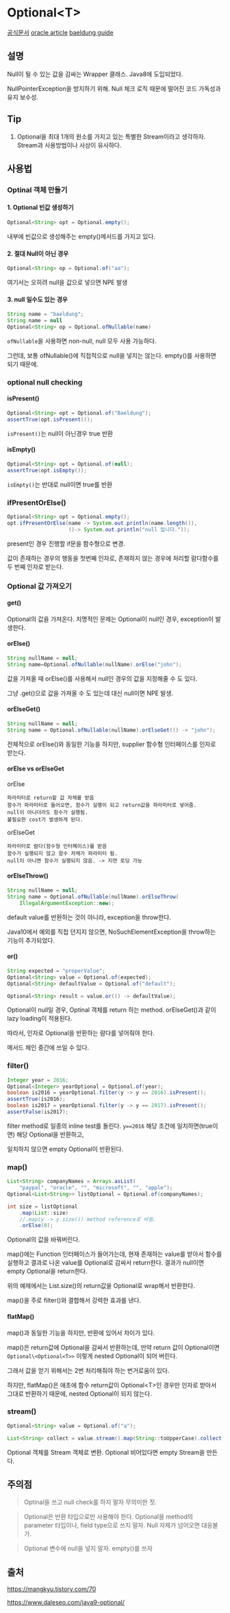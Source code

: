 # Optional\<T>

[공식문서](https://docs.oracle.com/en/java/javase/20/docs/api/java.base/java/util/Optional.html)
[oracle article](https://www.oracle.com/technical-resources/articles/java/java8-optional.html)
[baeldung guide](https://www.baeldung.com/java-optional)

## 설명
Null이 될 수 있는 값을 감싸는 Wrapper 클래스.
Java8에 도입되었다.

NullPointerException을 방지하기 위해.
Null 체크 로직 때문에 떨어진 코드 가독성과 유지 보수성.

## Tip
1. Optional을 최대 1개의 원소를 가지고 있는 특별한 Stream이라고 생각하자. Stream과 사용방법이나 사상이 유사하다.

## 사용법

### Optinal 객체 만들기

#### 1. Optional 빈값 생성하기
~~~java
Optional<String> opt = Optional.empty();
~~~
내부에 빈값으로 생성해주는 empty()메서드를 가지고 있다.

#### 2. 절대 Null이 아닌 경우
~~~java
Optional<String> op = Optional.of("aa");
~~~
여기서는 오히려 null을 값으로 넣으면 NPE 발생

#### 3. null 일수도 있는 경우
~~~java
String name = "baeldung";
String name = null
Optional<String> op = Optional.ofNullable(name)
~~~
`ofNullable`을 사용하면
 non-null, null 모두 사용 가능하다.

그런데, 보통 ofNullable()에 직접적으로 null을 넣지는 않는다. empty()를 사용하면 되기 때문에.

### optional null checking
#### isPresent()
~~~java
Optional<String> opt = Optional.of("Baeldung");
assertTrue(opt.isPresent());
~~~
`isPresent()`는 null이 아닌경우 true 반환

#### isEmpty()
~~~java
Optional<String> opt = Optional.of(null);
assertTrue(opt.isEmpty());
~~~
`isEmpty()`는 반대로 null이면 true를 반환

### ifPresentOrElse()
~~~java
Optional<String> opt = Optional.empty();
opt.ifPresentOrElse(name -> System.out.println(name.length()),
                    ()-> System.out.println("null 입니다."));
~~~
present인 경우 진행할 if문을 함수형으로 변경. 

값이 존재하는 경우의 행동을 첫번째 인자로, 존재하지 않는 경우에 처리할 람다함수를 두 번째 인자로 받는다.

### Optional 값 가져오기
#### get()
Optional의 값을 가져온다.
치명적인 문제는 Optional이 null인 경우, exception이 발생한다. 

#### orElse()
~~~java
String nullName = null;
String name=Optional.ofNullable(nullName).orElse("john");
~~~

값을 가져올 때 orElse()를 사용해서 null인 경우의 값을 지정해줄 수 도 있다.

그냥 .get()으로 값을 가져올 수 도 있는데 대신 null이면 NPE 발생.

#### orElseGet()
~~~java
String nullName = null;
String name = Optional.ofNullable(nullName).orElseGet(() -> "john");
~~~
전체적으로 orElse()와 동일한 기능을 하지만,
supplier 함수형 인터페이스를 인자로 받는다.

#### orElse vs orElseGet

orElse

    파라미터로 return할 값 자체를 받음
    함수가 파라미터로 들어오면, 함수가 실행이 되고 return값을 파라미터로 넣어줌.
    null이 아니더라도 함수가 실행됨.
    불필요한 cost가 발생하게 된다.

orElseGet

    파라미터로 람다(함수형 인터페이스)를 받음
    함수가 실행되지 않고 함수 자체가 파라미터 됨. 
    null이 아니면 함수가 실행되지 않음. -> 지연 로딩 가능

#### orElseThrow()
~~~java
String nullName = null;
String name = Optional.ofNullable(nullName).orElseThrow(
    IllegalArgumentException::new);
~~~

default value를 반환하는 것이 아니라, 
exception을 throw한다.

Java10에서 예외를 직접 던지지 않으면,  NoSuchElementException을 throw하는 기능이 추가되었다.

#### or()
~~~java
String expected = "properValue";
Optional<String> value = Optional.of(expected);
Optional<String> defaultValue = Optional.of("default");

Optional<String> result = value.or(() -> defaultValue);
~~~
Optional이 null일 경우, Optinal 객체를 return 하는 method.
orElseGet()과 같이 lazy loading이 적용된다.

따라서, 인자로 Optional을 반환하는 람다를 넣어줘야 한다.

메서드 체인 중간에 쓰일 수 있다.

### filter()
~~~java
Integer year = 2016;
Optional<Integer> yearOptional = Optional.of(year);
boolean is2016 = yearOptional.filter(y -> y == 2016).isPresent();
assertTrue(is2016);
boolean is2017 = yearOptional.filter(y -> y == 2017).isPresent();
assertFalse(is2017);
~~~
filter method로 일종의 inline test를 돌린다.
`y==2016` 해당 조건에 일치하면(true이면) 해당 Optional을 반환하고, 

일치하지 않으면 empty Optional이 반환된다.

### map()
~~~java
List<String> companyNames = Arrays.asList(
    "paypal", "oracle", "", "microsoft", "", "apple");
Optional<List<String>> listOptional = Optional.of(companyNames);

int size = listOptional
    .map(List::size)
    //.map(y -> y.size()) method reference로 바뀜.
    .orElse(0);
~~~
Optional의 값을 바꿔버린다.

map()에는 Function 인터페이스가 들어가는데,
현재 존재하는 value를 받아서 함수를 실행하고
결과로 나온 value를 Optional로 감싸서 return한다.
결과가 null이면 empty Optional을 return한다.

위의 예제에서는 List.size()의 return값을 Optional로 wrap해서 반환한다.

map()을 주로 filter()와 결합해서 강력한 효과를 낸다.

#### flatMap()
map()과 동일한 기능을 하지만, 반환에 있어서 차이가 있다.

map()은 return값에 Optional을 감싸서 반환하는데, 만약 return 값이 Optional이면 
`Optional\<Optional<T>>` 이렇게 nested Optional이 되어 버린다.

그래서 값을 얻기 위해서는 2번 처리해줘야 하는 번거로움이 있다. 

하지만, flatMap()은 애초에 함수 return값이 Optional\<T>인 경우만 인자로 받아서 그대로 반환하기 때문에, nested Optional이 되지 않는다.

### stream()
~~~java
Optional<String> value = Optional.of("a");

List<String> collect = value.stream().map(String::toUpperCase).collect(Collectors.toList());
~~~
Optional 객체를 Stream 객체로 변환.
Optional 비어있다면 empty Stream을 만든다.

## 주의점

> Optinal을 쓰고 null check를 하지 말자 
무의미한 짓.

>Optional은 반환 타입으로만 사용해야 한다. 
Optional을 method의 parameter 타입이나, field type으로 쓰지 말자. Null 자체가 넘어오면 대응불가.

>Optional 변수에 null을 넣지 말자. empty()를 쓰자




## 출처
https://mangkyu.tistory.com/70

https://www.daleseo.com/java9-optional/